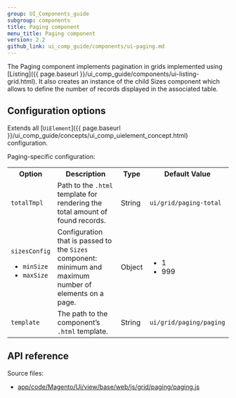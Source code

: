 ```yaml
---
group: UI_Components_guide
subgroup: components
title: Paging component
menu_title: Paging component
version: 2.2
github_link: ui_comp_guide/components/ui-paging.md
---
```


The Paging component implements pagination in grids implemented using [Listing]({{ page.baseurl }}/ui_comp_guide/components/ui-listing-grid.html). It also creates an instance of the child Sizes component which allows to define the number of records displayed in the associated table.

## Configuration options

Extends all [`UiElement`]({{ page.baseurl }}/ui_comp_guide/concepts/ui_comp_uielement_concept.html) configuration.

Paging-specific configuration:

<table>
  <tr>
    <th>Option</th>
    <th>Description</th>
    <th>Type</th>
    <th>Default Value</th>
  </tr>
  <tr>
    <td><code>totalTmpl</code></td>
    <td>Path to the <code>.html</code> template for rendering the total amount of found records.</td>
    <td>String</td>
    <td><code>ui/grid/paging-total</code></td>
  </tr>
  <tr>
    <td><code>sizesConfig</code>
<ul>
<li><code>minSize</code></li>
<li><code>maxSize</code></li>
</ul>

</td>
    <td>Configuration that is passed to the <code>Sizes</code> component: minimum and maximum number of elements on a page.</td>
    <td>Object</td>
    <td><ul>
<li>1</li>
<li>999</li>
</ul></td>
  </tr>
  <tr>
    <td><code>template</code></td>
    <td>The path to the component’s <code>.html</code> template.</td>
    <td>String</td>
    <td><code>ui/grid/paging/paging</code></td>
  </tr>
</table>

## API reference

Source files:
- [app/code/Magento/Ui/view/base/web/js/grid/paging/paging.js](https://github.com/magento/magento2/blob/2.2/app/code/Magento/Ui/view/base/web/js/grid/paging/paging.js)
